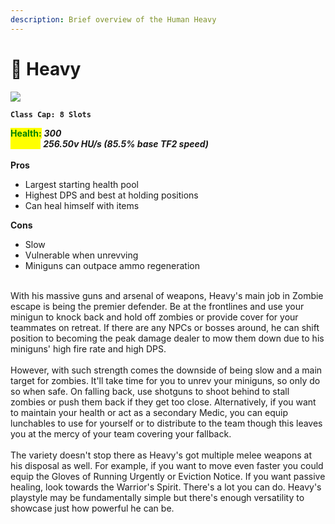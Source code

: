 ```yaml
---
description: Brief overview of the Human Heavy
---
```


# 👊 Heavy

![](../../../.gitbook/assets/Icon\_heavy\_blue.jpg)

**`Class Cap: 8 Slots`**

<mark style="color:green;">**Health:**</mark> _**300**_\
<mark style="color:yellow;">**Speed:**</mark> _**256.50v HU/s (85.5% base TF2 speed)**_\
\
**Pros**

* Largest starting health pool
* Highest DPS and best at holding positions
* Can heal himself with items

**Cons**

* Slow
* Vulnerable when unrevving
* Miniguns can outpace ammo regeneration

\
With his massive guns and arsenal of weapons, Heavy's main job in Zombie escape is being the premier defender. Be at the frontlines and use your minigun to knock back and hold off zombies or provide cover for your teammates on retreat. If there are any NPCs or bosses around, he can shift position to becoming the peak damage dealer to mow them down due to his miniguns' high fire rate and high DPS.\
\
However, with such strength comes the downside of being slow and a main target for zombies. It'll take time for you to unrev your miniguns, so only do so when safe. On falling back, use shotguns to shoot behind to stall zombies or push them back if they get too close. Alternatively, if you want to maintain your health or act as a secondary Medic, you can equip lunchables to use for yourself or to distribute to the team though this leaves you at the mercy of your team covering your fallback.\
\
The variety doesn't stop there as Heavy's got multiple melee weapons at his disposal as well. For example, if you want to move even faster you could equip the Gloves of Running Urgently or Eviction Notice. If you want passive healing, look towards the Warrior's Spirit. There's a lot you can do. Heavy's playstyle may be fundamentally simple but there's enough versatility to showcase just how powerful he can be.
